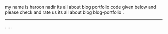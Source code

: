 my name is haroon nadir its all about blog portfolio code given below and please check and rate us its all about blog blog-portfolio . 
<hr>
.
..
.
